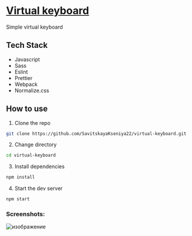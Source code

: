 # [Virtual keyboard](https://poetic-tarsier-ff7606.netlify.app/)

Simple virtual keyboard

## Tech Stack

- Javascript
- Sass
- Eslint
- Prettier
- Webpack
- Normalize.css

## How to use

1. Clone the repo

```bash
git clone https://github.com/SavitskayaKseniya22/virtual-keyboard.git
```

2. Change directory

```bash
cd virtual-keyboard
```

3. Install dependencies

```bash
npm install
```

4. Start the dev server

```bash
npm start
```

### Screenshots:

![изображение](https://github.com/SavitskayaKseniya22/virtual-keyboard/assets/77901301/a7234b5c-2adf-49fa-bae0-537a5d881193)
